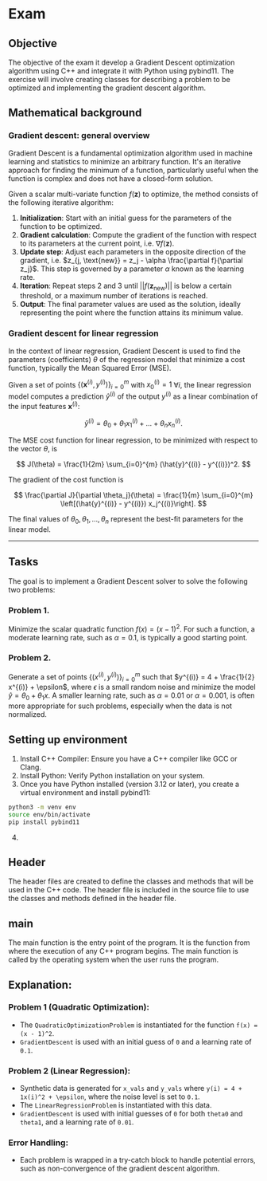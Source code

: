 # Exam

## Objective

The objective of the exam it develop a Gradient Descent optimization algorithm using C++ and integrate it with Python using pybind11. The exercise will involve creating classes for describing a problem to be optimized and implementing the gradient descent algorithm.

## Mathematical background

### Gradient descent: general overview
Gradient Descent is a fundamental optimization algorithm used in machine learning and statistics to minimize an arbitrary function. It's an iterative approach for finding the minimum of a function, particularly useful when the function is complex and does not have a closed-form solution.

Given a scalar multi-variate function $f(\mathbf{z})$ to optimize, the method consists of the following iterative algorithm:

1. **Initialization**: Start with an initial guess for the parameters of the function to be optimized.
2. **Gradient calculation**: Compute the gradient of the function with respect to its parameters at the current point, i.e. $\nabla f(\mathbf{z})$.
3. **Update step**: Adjust each parameters in the opposite direction of the gradient, i.e. $z_{j, \text{new}} = z_j - \alpha \frac{\partial f}{\partial z_j}$. This step is governed by a parameter $\alpha$ known as the learning rate.
4. **Iteration**: Repeat steps 2 and 3 until $||f(\mathbf{z}_\text{new})||$ is below a certain threshold, or a maximum number of iterations is reached.
5. **Output**: The final parameter values are used as the solution, ideally representing the point where the function attains its minimum value.

### Gradient descent for linear regression
In the context of linear regression, Gradient Descent is used to find the parameters (coefficients) $\theta$ of the regression model that minimize a cost function, typically the Mean Squared Error (MSE).

Given a set of points $\lbrace(\mathbf{x}^{(i)}, y^{(i)})\rbrace_{i=0}^m$ with $x_0^{(i)} = 1$ $\forall i$, the linear regression model computes a prediction $\hat{y}^{(i)}$ of the output $y^{(i)}$ as a linear combination of the input features $\mathbf{x}^{(i)}$:

$$
\hat{y}^{(i)} = \theta_0 + \theta_1 x_1^{(i)} + \dots + \theta_n x_n^{(i)}.
$$

The MSE cost function for linear regression, to be minimized with respect to the vector $\theta$, is

$$
J(\theta) = \frac{1}{2m} \sum_{i=0}^{m} (\hat{y}^{(i)} - y^{(i)})^2.
$$

The gradient of the cost function is

$$
\frac{\partial J}{\partial \theta_j}(\theta) = \frac{1}{m} \sum_{i=0}^{m} \left[(\hat{y}^{(i)} - y^{(i)}) x_j^{(i)}\right].
$$

The final values of $\theta_0, \theta_1, \dots, \theta_n$ represent the best-fit parameters for the linear model.

---

## Tasks
The goal is to implement a Gradient Descent solver to solve the following two problems:

### Problem 1.
Minimize the scalar quadratic function $f(x)=(x-1)^2$. For such a function, a moderate learning rate, such as $\alpha = 0.1$, is typically a good starting point.

### Problem 2.
Generate a set of points $\lbrace(x^{(i)}, y^{(i)})\rbrace_{i=0}^m$ such that $y^{(i)} = 4 + \frac{1}{2} x^{(i)} + \epsilon$, where $\epsilon$ is a small random noise and minimize the model $\hat{y} = \theta_0 + \theta_1 x$. A smaller learning rate, such as $\alpha = 0.01$ or $\alpha = 0.001$, is often more appropriate for such problems, especially when the data is not normalized.

## Setting up environment
1. Install C++ Compiler: Ensure you have a C++ compiler like GCC or Clang.
2. Install Python: Verify Python installation on your system.
3. Once you have Python installed (version 3.12 or later), you create a virtual environment and install pybind11:
```bash
python3 -m venv env
source env/bin/activate
pip install pybind11
```
4. 

## Header
The header files are created to define the classes and methods that will be used in the C++ code. The header file is included in the source file to use the classes and methods defined in the header file.

## main
The main function is the entry point of the program. It is the function from where the execution of any C++ program begins. The main function is called by the operating system when the user runs the program.

## Explanation:

### Problem 1 (Quadratic Optimization):

* The `QuadraticOptimizationProblem` is instantiated for the function `f(x) = (x - 1)^2`.
* `GradientDescent` is used with an initial guess of `0` and a learning rate of `0.1`.

### Problem 2 (Linear Regression):

* Synthetic data is generated for `x_vals` and `y_vals` where `y(i) = 4 + 1x(i)^2 + \epsilon`, where the noise level is set to `0.1`.
* The `LinearRegressionProblem` is instantiated with this data.
* `GradientDescent` is used with initial guesses of `0` for both `theta0` and `theta1`, and a learning rate of `0.01`.

### Error Handling:

* Each problem is wrapped in a try-catch block to handle potential errors, such as non-convergence of the gradient descent algorithm.


